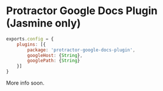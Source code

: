 Protractor Google Docs Plugin (Jasmine only)
============================

```js
exports.config = {
	plugins: [{
		package: 'protractor-google-docs-plugin',
		googleHost: {String},
		googlePath: {String}
	}]
}
```

More info soon.